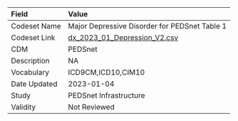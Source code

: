 |Field        |Value                                         |
|:------------|:---------------------------------------------|
|Codeset Name |Major Depressive Disorder for PEDSnet Table 1 |
|Codeset Link |[dx_2023_01_Depression_V2.csv](https://github.com/PEDSnet/Variable-Dictionary/blob/main/conditions/dx_2023_01_Depression_V2.csv)|
|CDM          |PEDSnet                                       |
|Description  |NA                                            |
|Vocabulary   |ICD9CM,ICD10,CIM10                            |
|Date Updated |2023-01-04                                    |
|Study        |PEDSnet Infrastructure                        |
|Validity     |Not Reviewed                                  |
